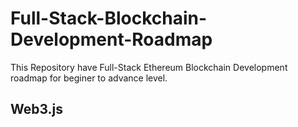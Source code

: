 # Full-Stack-Blockchain-Development-Roadmap
This Repository have Full-Stack Ethereum Blockchain Development roadmap for beginer to advance level.
## Web3.js
